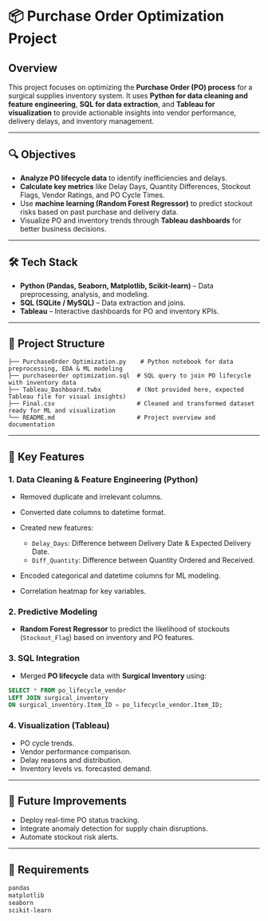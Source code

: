 # 📦 Purchase Order Optimization Project

## Overview

This project focuses on optimizing the **Purchase Order (PO) process** for a surgical supplies inventory system. It uses **Python for data cleaning and feature engineering**, **SQL for data extraction**, and **Tableau for visualization** to provide actionable insights into vendor performance, delivery delays, and inventory management.

---

## 🔍 Objectives

* **Analyze PO lifecycle data** to identify inefficiencies and delays.
* **Calculate key metrics** like Delay Days, Quantity Differences, Stockout Flags, Vendor Ratings, and PO Cycle Times.
* Use **machine learning (Random Forest Regressor)** to predict stockout risks based on past purchase and delivery data.
* Visualize PO and inventory trends through **Tableau dashboards** for better business decisions.

---

## 🛠️ Tech Stack

* **Python (Pandas, Seaborn, Matplotlib, Scikit-learn)** – Data preprocessing, analysis, and modeling.
* **SQL (SQLite / MySQL)** – Data extraction and joins.
* **Tableau** – Interactive dashboards for PO and inventory KPIs.

---

## 📂 Project Structure

```
├── PurchaseOrder Optimization.py    # Python notebook for data preprocessing, EDA & ML modeling
├── purchaseorder optimization.sql  # SQL query to join PO lifecycle with inventory data
├── Tableau_Dashboard.twbx          # (Not provided here, expected Tableau file for visual insights)
├── Final.csv                       # Cleaned and transformed dataset ready for ML and visualization
└── README.md                       # Project overview and documentation
```

---

## 🧩 Key Features

### 1. **Data Cleaning & Feature Engineering (Python)**

* Removed duplicate and irrelevant columns.
* Converted date columns to datetime format.
* Created new features:

  * `Delay_Days`: Difference between Delivery Date & Expected Delivery Date.
  * `Diff_Quantity`: Difference between Quantity Ordered and Received.
* Encoded categorical and datetime columns for ML modeling.
* Correlation heatmap for key variables.

### 2. **Predictive Modeling**

* **Random Forest Regressor** to predict the likelihood of stockouts (`Stockout_Flag`) based on inventory and PO features.

### 3. **SQL Integration**

* Merged **PO lifecycle** data with **Surgical Inventory** using:

```sql
SELECT * FROM po_lifecycle_vendor
LEFT JOIN surgical_inventory
ON surgical_inventory.Item_ID = po_lifecycle_vendor.Item_ID;
```

### 4. **Visualization (Tableau)**

* PO cycle trends.
* Vendor performance comparison.
* Delay reasons and distribution.
* Inventory levels vs. forecasted demand.

---

## 🚧 Future Improvements

* Deploy real-time PO status tracking.
* Integrate anomaly detection for supply chain disruptions.
* Automate stockout risk alerts.

---

## 📝 Requirements

```bash
pandas
matplotlib
seaborn
scikit-learn


